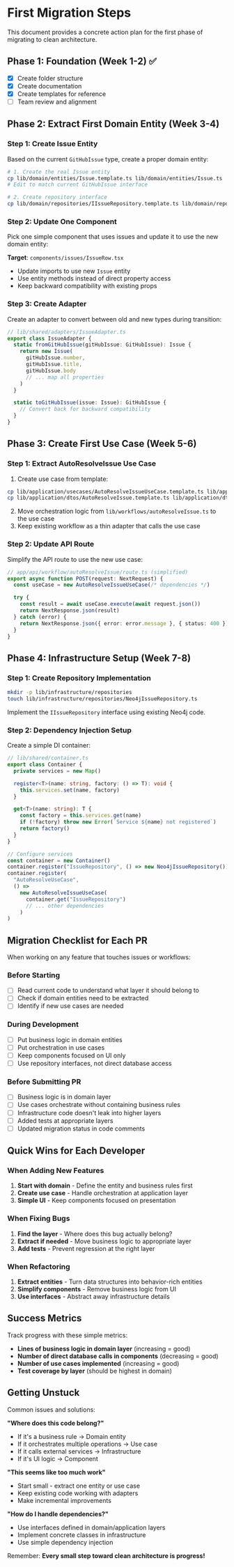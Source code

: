 # First Migration Steps

This document provides a concrete action plan for the first phase of migrating to clean architecture.

## Phase 1: Foundation (Week 1-2) ✅

- [x] Create folder structure
- [x] Create documentation
- [x] Create templates for reference
- [ ] Team review and alignment

## Phase 2: Extract First Domain Entity (Week 3-4)

### Step 1: Create Issue Entity

Based on the current `GitHubIssue` type, create a proper domain entity:

```bash
# 1. Create the real Issue entity
cp lib/domain/entities/Issue.template.ts lib/domain/entities/Issue.ts
# Edit to match current GitHubIssue interface

# 2. Create repository interface
cp lib/domain/repositories/IIssueRepository.template.ts lib/domain/repositories/IIssueRepository.ts
```

### Step 2: Update One Component

Pick one simple component that uses issues and update it to use the new domain entity:

**Target**: `components/issues/IssueRow.tsx`

- Update imports to use new `Issue` entity
- Use entity methods instead of direct property access
- Keep backward compatibility with existing props

### Step 3: Create Adapter

Create an adapter to convert between old and new types during transition:

```typescript
// lib/shared/adapters/IssueAdapter.ts
export class IssueAdapter {
  static fromGitHubIssue(gitHubIssue: GitHubIssue): Issue {
    return new Issue(
      gitHubIssue.number,
      gitHubIssue.title,
      gitHubIssue.body
      // ... map all properties
    )
  }

  static toGitHubIssue(issue: Issue): GitHubIssue {
    // Convert back for backward compatibility
  }
}
```

## Phase 3: Create First Use Case (Week 5-6)

### Step 1: Extract AutoResolveIssue Use Case

1. Create use case from template:

```bash
cp lib/application/usecases/AutoResolveIssueUseCase.template.ts lib/application/usecases/AutoResolveIssueUseCase.ts
cp lib/application/dtos/AutoResolveIssue.template.ts lib/application/dtos/AutoResolveIssue.ts
```

2. Move orchestration logic from `lib/workflows/autoResolveIssue.ts` to the use case
3. Keep existing workflow as a thin adapter that calls the use case

### Step 2: Update API Route

Simplify the API route to use the new use case:

```typescript
// app/api/workflow/autoResolveIssue/route.ts (simplified)
export async function POST(request: NextRequest) {
  const useCase = new AutoResolveIssueUseCase(/* dependencies */)

  try {
    const result = await useCase.execute(await request.json())
    return NextResponse.json(result)
  } catch (error) {
    return NextResponse.json({ error: error.message }, { status: 400 })
  }
}
```

## Phase 4: Infrastructure Setup (Week 7-8)

### Step 1: Create Repository Implementation

```bash
mkdir -p lib/infrastructure/repositories
touch lib/infrastructure/repositories/Neo4jIssueRepository.ts
```

Implement the `IIssueRepository` interface using existing Neo4j code.

### Step 2: Dependency Injection Setup

Create a simple DI container:

```typescript
// lib/shared/container.ts
export class Container {
  private services = new Map()

  register<T>(name: string, factory: () => T): void {
    this.services.set(name, factory)
  }

  get<T>(name: string): T {
    const factory = this.services.get(name)
    if (!factory) throw new Error(`Service ${name} not registered`)
    return factory()
  }
}

// Configure services
const container = new Container()
container.register("IssueRepository", () => new Neo4jIssueRepository())
container.register(
  "AutoResolveUseCase",
  () =>
    new AutoResolveIssueUseCase(
      container.get("IssueRepository")
      // ... other dependencies
    )
)
```

## Migration Checklist for Each PR

When working on any feature that touches issues or workflows:

### Before Starting

- [ ] Read current code to understand what layer it should belong to
- [ ] Check if domain entities need to be extracted
- [ ] Identify if new use cases are needed

### During Development

- [ ] Put business logic in domain entities
- [ ] Put orchestration in use cases
- [ ] Keep components focused on UI only
- [ ] Use repository interfaces, not direct database access

### Before Submitting PR

- [ ] Business logic is in domain layer
- [ ] Use cases orchestrate without containing business rules
- [ ] Infrastructure code doesn't leak into higher layers
- [ ] Added tests at appropriate layers
- [ ] Updated migration status in code comments

## Quick Wins for Each Developer

### When Adding New Features

1. **Start with domain** - Define the entity and business rules first
2. **Create use case** - Handle orchestration at application layer
3. **Simple UI** - Keep components focused on presentation

### When Fixing Bugs

1. **Find the layer** - Where does this bug actually belong?
2. **Extract if needed** - Move business logic to appropriate layer
3. **Add tests** - Prevent regression at the right layer

### When Refactoring

1. **Extract entities** - Turn data structures into behavior-rich entities
2. **Simplify components** - Remove business logic from UI
3. **Use interfaces** - Abstract away infrastructure details

## Success Metrics

Track progress with these simple metrics:

- **Lines of business logic in domain layer** (increasing = good)
- **Number of direct database calls in components** (decreasing = good)
- **Number of use cases implemented** (increasing = good)
- **Test coverage by layer** (should be highest in domain)

## Getting Unstuck

Common issues and solutions:

**"Where does this code belong?"**

- If it's a business rule → Domain entity
- If it orchestrates multiple operations → Use case
- If it calls external services → Infrastructure
- If it's UI logic → Component

**"This seems like too much work"**

- Start small - extract one entity or use case
- Keep existing code working with adapters
- Make incremental improvements

**"How do I handle dependencies?"**

- Use interfaces defined in domain/application layers
- Implement concrete classes in infrastructure
- Use simple dependency injection

Remember: **Every small step toward clean architecture is progress!**

